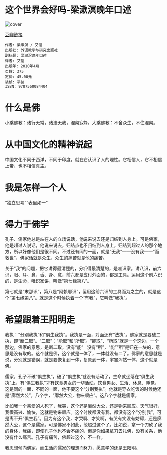 # 这个世界会好吗-梁漱溟晚年口述
![cover](https://img3.doubanio.com/lpic/s26965614.jpg)

[豆瓣链接](https://book.douban.com/subject/4796752/)

    作者: 梁漱溟 / 艾恺
    出版社: 外语教学与研究出版社
    副标题: 梁漱溟晚年口述
    译者: 艾恺
    出版年: 2010年4月
    页数: 375
    定价: 45.00元
    装帧: 平装
    ISBN: 9787560084404


# 什么是佛
小乘佛教：诸行无常，诸法无我，涅槃寂静。大乘佛教：不舍众生，不住涅槃。

# 从中国文化的精神说起
中国文化不同于西洋，不同于印度，就在它认识了人的理性。它相信人，它不相信上帝，也不相信真主。

# 我是怎样一个人
“独立思考”“表里如一”

# 得力于佛学
孔子、儒家他总是站在人的立场说话，他说来说去还是归结到人身上。可是佛家，他是超过人说话，他说来说去，归结点也不归结到人身上，归结到超过人的那个地方，所以好像他们是很不同。不过还有同的一面，就是“无我”——没有我——“而救世”，佛家话就是众生，众生的痛苦就是他的痛苦。

关于“我”的问题，把它讲得最清楚的，分析得最清楚的，是唯识家。讲八识，前六识，眼、耳、鼻、舌、身、意，前六都是应付外面的，都是工具。运用这个前六识的，是生命，唯识家讲，叫做“第七缘第八”。

第七就是“末那识”，第八是“阿赖耶识”，运用这前六识的工具而为之主的，就是这个“第七缘第八”。就是这个时候执着一个“有我”，它叫做“我执”。

# 希望跟着王阳明走
我执：“分别我执”和“俱生我执”。我执是一面，对面还有“法执”。佛家就是要破二执，即“断二取”。“二取”：“能取”和“所取”。“能取”、“所取”就是一个这边，一个那边，佛家的意思，是断二取，没有“能”，没有“所”，“能”“所”是归在一块的，意思是没有取的。这个就是佛，这个就是一体了，一体就没有二了。佛家的意思就是说，分别就是错误，就是要恢复到一体，复原到一体，宇宙浑然一体，这个就是佛。

儒家，孔子不破“俱生执”，破了“俱生执”就没有活动了，生命就坐落在“俱生我执”上，有“俱生我执”才有饮食男女的一切活动。饮食男女、生活、休息、睡觉，这是同的一面，不同的一面，他不要这个“分别我执”。他就是穿衣吃饭的时候他还是“廓然大公”。八个字，“廓然大公，物来顺应”。这八个字就是儒家。

比如我一个亲爱的人死了，我哭，这个还是廓然大公，还是物来顺应。天气很好，我很高兴、愉快，这就是物来顺应。这个时候都没有我，都没有这个“分别我”，可是离不开“俱生我”。因为有这个我，才哭啊、才笑啊，有哭有笑没有妨碍，还是廓然大公，这个是儒家。可是佛家不如此，他超过这个了。比如说，拿一个刀砍了我的身体，我痛，即使孔子他也不会不痛的。但是你如果拿刀去扎佛，没有关系，他没有什么痛苦。孔子有痛苦，佛超过这个，不一样。

我思想倾向佛家，而生活向儒家的理想而努力，愿意学的还是王阳明。
